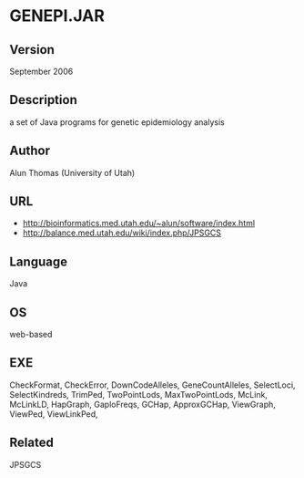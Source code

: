 # GENEPI.JAR

## Version
September 2006

## Description
a set of Java programs for genetic epidemiology analysis

## Author
Alun Thomas (University of Utah)

## URL
* http://bioinformatics.med.utah.edu/~alun/software/index.html
* http://balance.med.utah.edu/wiki/index.php/JPSGCS

## Language
Java

## OS
web-based

## EXE
CheckFormat, CheckError, DownCodeAlleles, GeneCountAlleles, SelectLoci, SelectKindreds, TrimPed, TwoPointLods, MaxTwoPointLods, McLink, McLinkLD, HapGraph, GaploFreqs, GCHap, ApproxGCHap, ViewGraph, ViewPed, ViewLinkPed,

## Related
JPSGCS